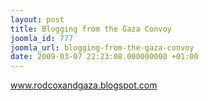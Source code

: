 ```yaml
---
layout: post
title: Blogging from the Gaza Convoy
joomla_id: 777
joomla_url: blogging-from-the-gaza-convoy
date: 2009-03-07 22:23:08.000000000 +01:00
---
```

<a href="http://www.rodcoxandgaza.blogspot.com">www.rodcoxandgaza.blogspot.com</a>
